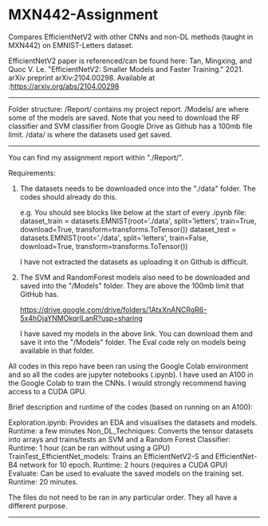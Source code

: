 # MXN442-Assignment
Compares EfficientNetV2 with other CNNs and non-DL methods (taught in MXN442) on EMNIST-Letters dataset. 

EfficientNetV2 paper is referenced/can be found here:
Tan, Mingxing, and Quoc V. Le. "EfficientNetV2: Smaller Models and Faster Training." 2021. arXiv preprint arXiv:2104.00298. 
Available at :https://arxiv.org/abs/2104.00298


-----
Folder structure: 
/Report/ contains my project report. 
/Models/ are where some of the models are saved. Note that you need to download the RF classifier and SVM classifier from Google Drive as Github has a 100mb file limit. 
/data/ is where the datasets used get saved. 

-----
You can find my assignment report within "./Report/". 

Requirements: 

1. The datasets needs to be downloaded once into the "./data" folder. The codes should already do this. 

    e.g. You should see blocks like below at the start of every .ipynb file: 
    dataset_train = datasets.EMNIST(root='./data', split='letters', train=True, download=True, transform=transforms.ToTensor())
    dataset_test = datasets.EMNIST(root='./data', split='letters', train=False, download=True, transform=transforms.ToTensor())

    I have not extracted the datasets as uploading it on Github is difficult. 

2. The SVM and RandomForest models also need to be downloaded and saved into the "/Models" folder. They are above the 100mb limit that GitHub has. 

    https://drive.google.com/drive/folders/1AtxXnANCRgR6-5x4hOjaYNMOkqrlLanR?usp=sharing

    I have saved my models in the above link. You can download them and save it into the "/Models" folder. The Eval code rely on models being available in that folder. 

All codes in this repo have been ran using the Google Colab environment and so all the codes are jupyter notebooks (.ipynb). 
I have used an A100 in the Google Colab to train the CNNs. I would strongly recommend having access to a CUDA GPU. 


Brief description and runtime of the codes (based on running on an A100):

Exploration.ipynb: Provides an EDA and visualises the datasets and models. Runtime: a few minutes 
Non_DL_Techniques: Converts the tensor datasets into arrays and trains/tests an SVM and a Random Forest Classifier: Runtime: 1 hour (can be ran without using a GPU)
TrainTest_EfficientNet_models: Trains an EfficientNetV2-S and EfficientNet-B4 network for 10 epoch. Runtime: 2 hours (requires a CUDA GPU)
Evaluate: Can be used to evaluate the saved models on the training set. Runtime: 20 minutes. 


The files do not need to be ran in any particular order. They all have a different purpose.

----------------------------

